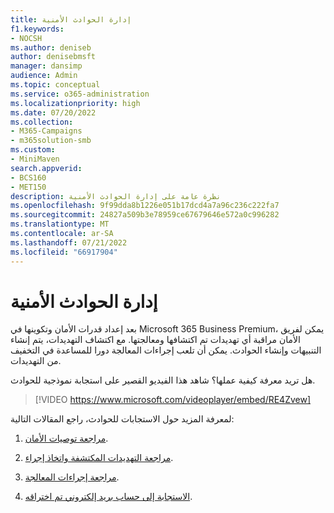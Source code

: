 ```yaml
---
title: إدارة الحوادث الأمنية
f1.keywords:
- NOCSH
ms.author: deniseb
author: denisebmsft
manager: dansimp
audience: Admin
ms.topic: conceptual
ms.service: o365-administration
ms.localizationpriority: high
ms.date: 07/20/2022
ms.collection:
- M365-Campaigns
- m365solution-smb
ms.custom:
- MiniMaven
search.appverid:
- BCS160
- MET150
description: نظرة عامة على إدارة الحوادث الأمنية
ms.openlocfilehash: 9f99dda8b1226e051b17dcd4a7a96c236c222fa7
ms.sourcegitcommit: 24827a509b3e78959ce67679646e572a0c996282
ms.translationtype: MT
ms.contentlocale: ar-SA
ms.lasthandoff: 07/21/2022
ms.locfileid: "66917904"
---
```

# <a name="security-incident-management"></a>إدارة الحوادث الأمنية

بعد إعداد قدرات الأمان وتكوينها في Microsoft 365 Business Premium، يمكن لفريق الأمان مراقبة أي تهديدات تم اكتشافها ومعالجتها. مع اكتشاف التهديدات، يتم إنشاء التنبيهات وإنشاء الحوادث. يمكن أن تلعب إجراءات المعالجة دورا للمساعدة في التخفيف من التهديدات. 

هل تريد معرفة كيفية عملها؟ شاهد هذا الفيديو القصير على استجابة نموذجية للحوادث.

> [!VIDEO https://www.microsoft.com/videoplayer/embed/RE4Zvew]

لمعرفة المزيد حول الاستجابات للحوادث، راجع المقالات التالية:

1. [مراجعة توصيات الأمان](../security/defender-business/mdb-view-tvm-dashboard.md?toc=/microsoft-365/business-premium/toc.json&bc=/microsoft-365/business-premium/breadcrumb/toc.json).

2. [مراجعة التهديدات المكتشفة واتخاذ إجراء](m365bp-review-threats-take-action.md).

3. [مراجعة إجراءات المعالجة](m365bp-review-remediation-actions-devices.md).

4. [الاستجابة إلى حساب بريد إلكتروني تم اختراقه](../security/office-365-security/responding-to-a-compromised-email-account.md).